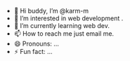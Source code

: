 - 👋 Hi buddy, I’m @karm-m
- 👀 I’m interested in web development .
- 🌱 I’m currently learning web dev.
- 📫 How to reach me just email me.
- 😄 Pronouns: ...
- ⚡ Fun fact: ...

<!---
karm-m/karm-m is a ✨ special ✨ repository because its `README.md` (this file) appears on your GitHub profile.
You can click the Preview link to take a look at your changes.
--->
